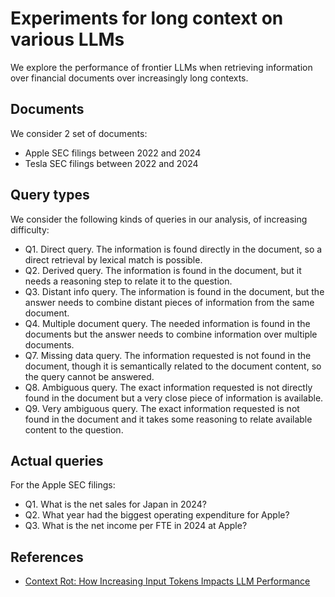 # Experiments for long context on various LLMs

We explore the performance of frontier LLMs when retrieving information over financial documents over increasingly long contexts.

## Documents

We consider 2 set of documents:
* Apple SEC filings between 2022 and 2024
* Tesla SEC filings between 2022 and 2024

## Query types

We consider the following kinds of queries in our analysis, of increasing difficulty:
* Q1. Direct query. The information is found directly in the document, so a direct retrieval by lexical match is possible.
* Q2. Derived query. The information is found in the document, but it needs a reasoning step to relate it to the question.
* Q3. Distant info query. The information is found in the document, but the answer needs to combine distant pieces of information from the same document.
* Q4. Multiple document query. The needed information is found in the documents but the answer needs to combine information over multiple documents.
* Q7. Missing data query. The information requested is not found in the document, though it is semantically related to the document content, so the query cannot be answered.
* Q8. Ambiguous query. The exact information requested is not directly found in the document but a very close piece of information is available.
* Q9. Very ambiguous query. The exact information requested is not found in the document and it takes some reasoning to relate available content to the question.

## Actual queries

For the Apple SEC filings:
* Q1. What is the net sales for Japan in 2024?
* Q2. What year had the biggest operating expenditure for Apple?
* Q3. What is the net income per FTE in 2024 at Apple?


## References
* [Context Rot: How Increasing Input Tokens Impacts LLM Performance](https://research.trychroma.com/context-rot#yarn)